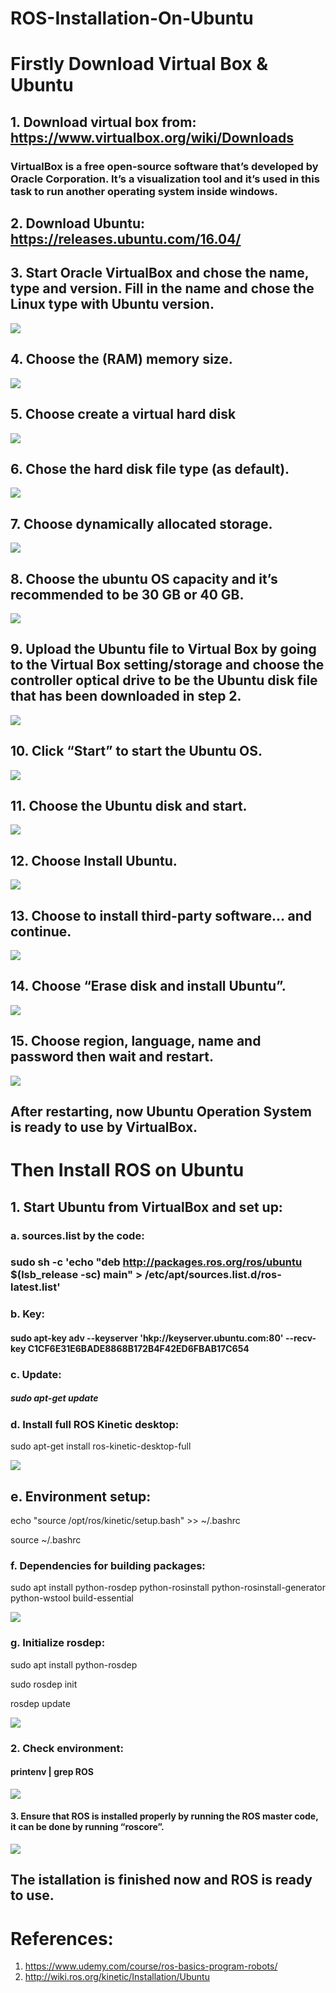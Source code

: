 # ROS-Installation-On-Ubuntu

# Firstly Download Virtual Box  & Ubuntu


## 1.	Download virtual box from: https://www.virtualbox.org/wiki/Downloads

### VirtualBox is a free open-source software that’s developed by Oracle Corporation. It’s a visualization tool and it’s used in this task to run another operating system inside windows.


## 2.	Download Ubuntu: https://releases.ubuntu.com/16.04/


## 3.	Start Oracle VirtualBox and chose the name, type and version. Fill in the name and chose the Linux type with Ubuntu version.

![](Steps%20Pictures/Download%20VirtualBox%20&%20Ubuntu/3.VirtualBoxStart.png)



## 4.	Choose the (RAM) memory size.

![](Steps%20Pictures/Download%20VirtualBox%20&%20Ubuntu/4.MemorySize.png)



## 5.	Choose create a virtual hard disk

![](Steps%20Pictures/Download%20VirtualBox%20&%20Ubuntu/5.VirtualHardDisk.png)



## 6.	Chose the hard disk file type (as default).

![](Steps%20Pictures/Download%20VirtualBox%20&%20Ubuntu/6.HardDiskFileType.png)


## 7.	Choose dynamically allocated storage.

![](Steps%20Pictures/Download%20VirtualBox%20&%20Ubuntu/7.StorageOnPhysicalHardDisk.png)



## 8.	Choose the ubuntu OS capacity and it’s recommended to be 30 GB or 40 GB.

![](Steps%20Pictures/Download%20VirtualBox%20&%20Ubuntu/8.FileLocatioAndSize.png)



## 9.	Upload the Ubuntu file to Virtual Box by going to the Virtual Box setting/storage and choose the controller optical drive to be the Ubuntu disk file that has been downloaded in step 2.

![](Steps%20Pictures/Download%20VirtualBox%20&%20Ubuntu/9.UploadUbuntuToVirtualBox.png)



## 10.	Click “Start” to start the Ubuntu OS.

![](Steps%20Pictures/Download%20VirtualBox%20&%20Ubuntu/10.StartUbuntu.png)



## 11.	Choose the Ubuntu disk and start.

![](Steps%20Pictures/Download%20VirtualBox%20&%20Ubuntu/11.ChooseTheUbuntuDisk.png)



## 12.	Choose Install Ubuntu.

![](Steps%20Pictures/Download%20VirtualBox%20&%20Ubuntu/12.ChooseInstallUbuntu.png)



## 13.	Choose to install third-party software… and continue.

![](Steps%20Pictures/Download%20VirtualBox%20&%20Ubuntu/13.ChooseInstallThird-PartySoftware….png)



## 14.	Choose “Erase disk and install Ubuntu”.

![](Steps%20Pictures/Download%20VirtualBox%20&%20Ubuntu/14.ChooseEraseDisk.png)



## 15.	Choose region, language, name and password then wait and restart.

![](Steps%20Pictures/Download%20VirtualBox%20&%20Ubuntu/15.ChooseRegionLanguageNameAndPasswordThenRestart.png)


## After restarting, now Ubuntu Operation System is ready to use by VirtualBox.




# Then Install ROS on Ubuntu


## 1.	Start Ubuntu from VirtualBox and set up:


 ###         a.	sources.list by the code: 
### sudo sh -c 'echo "deb http://packages.ros.org/ros/ubuntu $(lsb_release -sc) main" > /etc/apt/sources.list.d/ros-latest.list'

###     b.	Key:
    
#### sudo apt-key adv --keyserver 'hkp://keyserver.ubuntu.com:80' --recv-key C1CF6E31E6BADE8868B172B4F42ED6FBAB17C654

###    c.	Update:
    
##### sudo apt-get update

###    d.	Install full ROS Kinetic desktop:
    
sudo apt-get install ros-kinetic-desktop-full

![](Steps%20Pictures/Install%20ROS/1.a-d.UbuntuStart&ROS_Setup.png)



##    e.	Environment setup: 
    
echo "source /opt/ros/kinetic/setup.bash" >> ~/.bashrc

source ~/.bashrc

###    f.	Dependencies for building packages:
    
sudo apt install python-rosdep python-rosinstall python-rosinstall-generator python-wstool build-essential

![](Steps%20Pictures/Install%20ROS/1.e-f.UbuntuStart&ROS_Setup.png)



###    g.	Initialize rosdep:
    
sudo apt install python-rosdep

sudo rosdep init

rosdep update

![](Steps%20Pictures/Install%20ROS/1.g.UbuntuStart&ROS_Setup.png)



### 2.	Check environment:

#### printenv | grep ROS

![](Steps%20Pictures/Install%20ROS/2.EnvironmentCheck.png)



#### 3.	Ensure that ROS is installed properly by running the ROS master code, it can be done by running “roscore”.

![](Steps%20Pictures/Install%20ROS/3.EnsureInstallation.png)


## The istallation is finished now and ROS is ready to use.


# References:
1. https://www.udemy.com/course/ros-basics-program-robots/
2. http://wiki.ros.org/kinetic/Installation/Ubuntu
